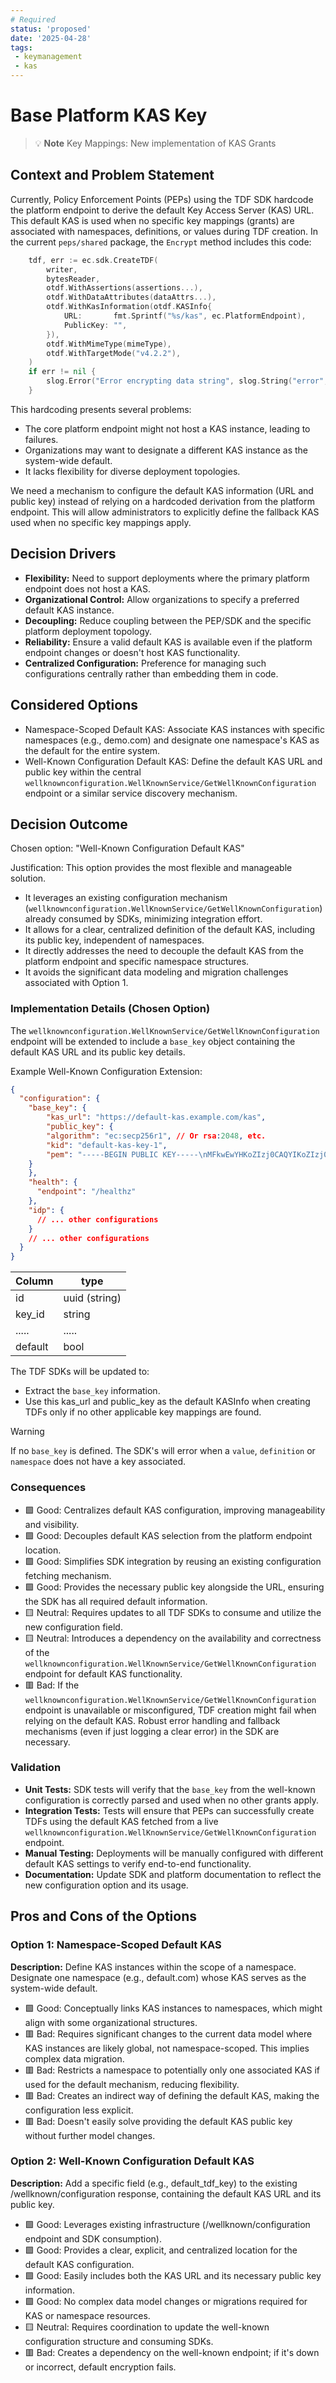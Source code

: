 ```yaml
---
# Required
status: 'proposed'
date: '2025-04-28'
tags:
 - keymanagement
 - kas
---
```

# Base Platform KAS Key

> :bulb: **Note** Key Mappings: New implementation of KAS Grants

## Context and Problem Statement

Currently, Policy Enforcement Points (PEPs) using the TDF SDK hardcode the platform endpoint to derive the default Key Access Server (KAS) URL. This default KAS is used when no specific key mappings (grants) are associated with namespaces, definitions, or values during TDF creation.
In the current `peps/shared` package, the `Encrypt` method includes this code:
```go
	tdf, err := ec.sdk.CreateTDF(
		writer,
		bytesReader,
		otdf.WithAssertions(assertions...),
		otdf.WithDataAttributes(dataAttrs...),
		otdf.WithKasInformation(otdf.KASInfo{
			URL:       fmt.Sprintf("%s/kas", ec.PlatformEndpoint),
			PublicKey: "",
		}),
		otdf.WithMimeType(mimeType),
		otdf.WithTargetMode("v4.2.2"),
	)
	if err != nil {
		slog.Error("Error encrypting data string", slog.String("error", err.Error()))
	}
```

This hardcoding presents several problems:

- The core platform endpoint might not host a KAS instance, leading to failures.
- Organizations may want to designate a different KAS instance as the system-wide default.
- It lacks flexibility for diverse deployment topologies.

We need a mechanism to configure the default KAS information (URL and public key) instead of relying on a hardcoded derivation from the platform endpoint. This will allow administrators to explicitly define the fallback KAS used when no specific key mappings apply.

<!-- This is an optional element. Feel free to remove. -->
## Decision Drivers

- **Flexibility:** Need to support deployments where the primary platform endpoint does not host a KAS.
- **Organizational Control:** Allow organizations to specify a preferred default KAS instance.
- **Decoupling:** Reduce coupling between the PEP/SDK and the specific platform deployment topology.
- **Reliability:** Ensure a valid default KAS is available even if the platform endpoint changes or doesn't host KAS functionality.
- **Centralized Configuration:** Preference for managing such configurations centrally rather than embedding them in code.

## Considered Options

* Namespace-Scoped Default KAS: Associate KAS instances with specific namespaces (e.g., demo.com) and designate one namespace's KAS as the default for the entire system.
* Well-Known Configuration Default KAS: Define the default KAS URL and public key within the central `wellknownconfiguration.WellKnownService/GetWellKnownConfiguration` endpoint or a similar service discovery mechanism.


## Decision Outcome

Chosen option: "Well-Known Configuration Default KAS"

Justification:
This option provides the most flexible and manageable solution.

- It leverages an existing configuration mechanism (`wellknownconfiguration.WellKnownService/GetWellKnownConfiguration`) already consumed by SDKs, minimizing integration effort.
- It allows for a clear, centralized definition of the default KAS, including its public key, independent of namespaces.
- It directly addresses the need to decouple the default KAS from the platform endpoint and specific namespace structures.
- It avoids the significant data modeling and migration challenges associated with Option 1.

### Implementation Details (Chosen Option)

The `wellknownconfiguration.WellKnownService/GetWellKnownConfiguration` endpoint will be extended to include a `base_key` object containing the default KAS URL and its public key details.

Example Well-Known Configuration Extension:

```json
{
  "configuration": {
    "base_key": {
    	"kas_url": "https://default-kas.example.com/kas",
    	"public_key": {
		"algorithm": "ec:secp256r1", // Or rsa:2048, etc.
		"kid": "default-kas-key-1",
		"pem": "-----BEGIN PUBLIC KEY-----\nMFkwEwYHKoZIzj0CAQYIKoZIzj0DAQcDQgAE...\n-----END PUBLIC KEY-----"
    }  
    },
    "health": {
      "endpoint": "/healthz"
    },
    "idp": {
      // ... other configurations
    }
    // ... other configurations
  }
}
```

| Column  | type          |
| ------- | ------------- |
| id      | uuid (string) |
| key_id  | string        |
| .....   | .....         |
| default | bool          |

The TDF SDKs will be updated to:

- Extract the `base_key` information.
- Use this kas_url and public_key as the default KASInfo when creating TDFs only if no other applicable key mappings are found.

> [!WARNING] 
> If no `base_key` is defined. The SDK's will error when a `value`, `definition` or `namespace` does not have a key associated.

### Consequences

- 🟩 Good: Centralizes default KAS configuration, improving manageability and visibility.
- 🟩 Good: Decouples default KAS selection from the platform endpoint location.
- 🟩 Good: Simplifies SDK integration by reusing an existing configuration fetching mechanism.
- 🟩 Good: Provides the necessary public key alongside the URL, ensuring the SDK has all required default information.
- 🟨 Neutral: Requires updates to all TDF SDKs to consume and utilize the new configuration field.
- 🟨 Neutral: Introduces a dependency on the availability and correctness of the `wellknownconfiguration.WellKnownService/GetWellKnownConfiguration` endpoint for default KAS functionality.
- 🟥 Bad: If the `wellknownconfiguration.WellKnownService/GetWellKnownConfiguration` endpoint is unavailable or misconfigured, TDF creation might fail when relying on the default KAS. Robust error handling and fallback mechanisms (even if just logging a clear error) in the SDK are necessary.

### Validation
- **Unit Tests:** SDK tests will verify that the `base_key` from the well-known configuration is correctly parsed and used when no other grants apply.
- **Integration Tests:** Tests will ensure that PEPs can successfully create TDFs using the default KAS fetched from a live `wellknownconfiguration.WellKnownService/GetWellKnownConfiguration` endpoint.
- **Manual Testing:** Deployments will be manually configured with different default KAS settings to verify end-to-end functionality.
- **Documentation:** Update SDK and platform documentation to reflect the new configuration option and its usage.

<!-- This is an optional element. Feel free to remove. -->
## Pros and Cons of the Options

### Option 1: Namespace-Scoped Default KAS

**Description:** Define KAS instances within the scope of a namespace. Designate one namespace (e.g., default.com) whose KAS serves as the system-wide default.

- 🟩 Good: Conceptually links KAS instances to namespaces, which might align with some organizational structures.
- 🟥 Bad: Requires significant changes to the current data model where KAS instances are likely global, not namespace-scoped. This implies complex data migration.
- 🟥 Bad: Restricts a namespace to potentially only one associated KAS if used for the default mechanism, reducing flexibility.
- 🟥 Bad: Creates an indirect way of defining the default KAS, making the configuration less explicit.
- 🟥 Bad: Doesn't easily solve providing the default KAS public key without further model changes.

### Option 2: Well-Known Configuration Default KAS

**Description:** Add a specific field (e.g., default_tdf_key) to the existing /wellknown/configuration response, containing the default KAS URL and its public key.

- 🟩 Good: Leverages existing infrastructure (/wellknown/configuration endpoint and SDK consumption).
- 🟩 Good: Provides a clear, explicit, and centralized location for the default KAS configuration.
- 🟩 Good: Easily includes both the KAS URL and its necessary public key information.
- 🟩 Good: No complex data model changes or migrations required for KAS or namespace resources.
- 🟨 Neutral: Requires coordination to update the well-known configuration structure and consuming SDKs.
- 🟥 Bad: Creates a dependency on the well-known endpoint; if it's down or incorrect, default encryption fails.
